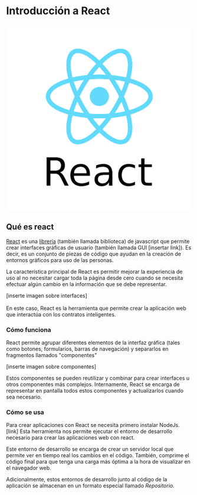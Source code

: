 # Introducción a React

![](../../.gitbook/assets/image.png)

## Qué es react

[React](https://es.reactjs.org/) es una [librería](https://devcamp.es/que-es-libreria-programacion/) (también llamada biblioteca) de javascript que permite crear interfaces gráficas de usuario (también llamada GUI \[insertar link]). Es decir, es un conjunto de piezas de código que ayudan en la creación de entornos gráficos para uso de las personas.&#x20;

La característica principal de React es permitir mejorar la experiencia de uso al no necesitar cargar toda la página desde cero cuando se necesita efectuar algún cambio en la información que se debe representar.

\[inserte imagen sobre interfaces]\
\
En este caso, React es la herramienta que permite crear la aplicación web que interactúa con los contratos inteligentes.

### Cómo funciona

React permite agrupar diferentes elementos de la interfaz gráfica (tales como botones, formularios, barras de navegación) y separarlos en fragmentos llamados "componentes"&#x20;

\[inserte imagen sobre componentes]

Estos componentes se pueden reutilizar y combinar para crear interfaces u otros componentes más complejos. Internamente, React se encarga de representar en pantalla todos estos componentes y actualizarlos cuando sea necesario.

### Cómo se usa

Para crear aplicaciones con React se necesita primero instalar NodeJs. \[link] Esta herramienta nos permite ejecutar el entorno de desarrollo necesario para crear las aplicaciones web con react.&#x20;

Este entorno de desarrollo se encarga de crear un servidor local que permite ver en tiempo real los cambios en el código. También, comprime el código final para que tenga una carga más óptima a la hora de visualizar en el navegador web.&#x20;

Adicionalmente, estos entornos de desarrollo junto al código de la aplicación se almacenan en un formato especial llamado _Repositorio._
